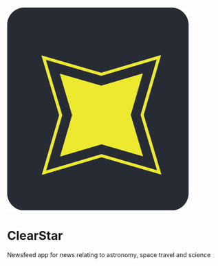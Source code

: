 ![ClearStar Logo](public/Clearstar-logo.png)


# ClearStar

Newsfeed app for news relating to astronomy, space travel and science